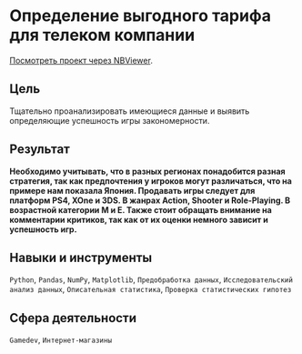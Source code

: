 # Определение выгодного тарифа для телеком компании

[Посмотреть проект через NBViewer](https://nbviewer.org/github/delarim/data_analyst_yandex_studies/blob/main/4.%20%D0%98%D0%B7%D1%83%D1%87%D0%B5%D0%BD%D0%B8%D0%B5%20%D0%B7%D0%B0%D0%BA%D0%BE%D0%BD%D0%BE%D0%BC%D0%B5%D1%80%D0%BD%D0%BE%D1%81%D1%82%D0%B5%D0%B9%2C%20%D0%BE%D0%BF%D1%80%D0%B5%D0%B4%D0%B5%D0%BB%D1%8F%D1%8E%D1%89%D0%B8%D1%85%20%D1%83%D1%81%D0%BF%D0%B5%D1%88%D0%BD%D0%BE%D1%81%D1%82%D1%8C%20%D0%B8%D0%B3%D1%80/%D0%98%D0%B7%D1%83%D1%87%D0%B5%D0%BD%D0%B8%D0%B5%20%D0%B7%D0%B0%D0%BA%D0%BE%D0%BD%D0%BE%D0%BC%D0%B5%D1%80%D0%BD%D0%BE%D1%81%D1%82%D0%B5%D0%B9%2C%20%D0%BE%D0%BF%D1%80%D0%B5%D0%B4%D0%B5%D0%BB%D1%8F%D1%8E%D1%89%D0%B8%D1%85%20%D1%83%D1%81%D0%BF%D0%B5%D1%88%D0%BD%D0%BE%D1%81%D1%82%D1%8C%20%D0%B8%D0%B3%D1%80.ipynb).

## Цель

Тщательно проанализировать имеющиеся данные и выявить определяющие успешность игры закономерности.

## Результат

**Необходимо учитывать, что в разных регионах понадобится разная стратегия, так как предпочтения у игроков могут различаться, что на примере нам показала Япония. Продавать игры следует для платформ PS4, XOne и 3DS. В жанрах Action, Shooter и Role-Playing. В возрастной категории M и E. Также стоит обращать внимание на комментарии критиков, так как от их оценки немного зависит и успешность игр.**

## Навыки и инструменты

`Python`, `Pandas`, `NumPy`, `Matplotlib`, `Предобработка данных`, `Исследовательский анализ данных`, `Описательная статистика`, `Проверка статистических гипотез`

## Сфера деятельности

`Gamedev`, `Интернет-магазины`
